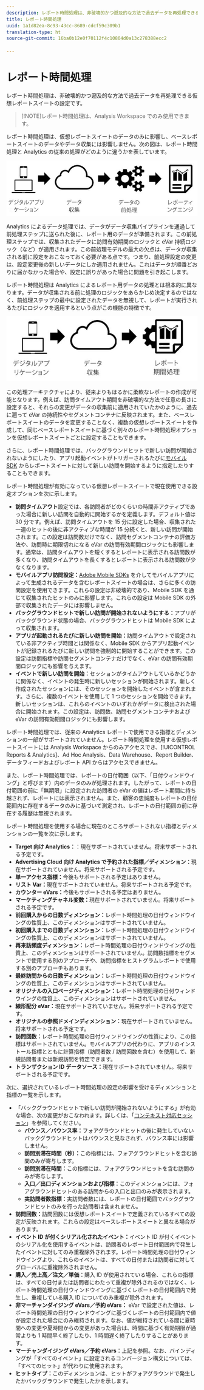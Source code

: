 ```yaml
---
description: レポート時間処理は、非破壊的かつ遡及的な方法で過去データを再処理できる仮想レポートスイートの設定です。
title: レポート時間処理
uuid: 1a1d82ea-8c93-43cc-8689-cdcf59c309b1
translation-type: ht
source-git-commit: 16ba0b12e0f70112f4c10804d0a13c278388ecc2

---
```



# レポート時間処理

レポート時間処理は、非破壊的かつ遡及的な方法で過去データを再処理できる仮想レポートスイートの設定です。

> [!NOTE]レポート時間処理は、Analysis Workspace でのみ使用できます。

レポート時間処理は、仮想レポートスイートのデータのみに影響し、ベースレポートスイートのデータやデータ収集には影響しません。次の図は、レポート時間処理と Analytics の従来の処理がどのように違うかを表しています。

![Google1](assets/google1.jpg)

Analytics によるデータ処理では、データがデータ収集パイプラインを通過して前処理ステップに送られた後に、レポート用のデータが準備されます。この前処理ステップでは、収集されたデータに訪問有効期間のロジックと eVar 持続ロジック（など）が適用されます。この前処理モデルの最大の欠点は、データが収集される前に設定をおこなっておく必要がある点です。つまり、前処理設定の変更は、設定変更後の新しいデータにしか適用されません。これはデータが順番どおりに届かなかった場合や、設定に誤りがあった場合に問題を引き起こします。

レポート時間処理は Analytics によるレポート用データの処理とは根本的に異なります。データが収集される前に処理のロジックをあらかじめ決定するのではなく、前処理ステップの最中に設定されたデータを無視して、レポートが実行されるたびにロジックを適用するという点がこの機能の特徴です。

![Google2](assets/google2.jpg)

この処理アーキテクチャにより、従来よりもはるかに柔軟なレポートの作成が可能となります。例えば、訪問タイムアウト期間を非破壊的な方法で任意の長さに設定すると、それらの変更がデータの収集前に適用されていたかのように、過去に遡って eVar の持続性やセグメントコンテナに反映されます。また、ベースレポートスイートのデータを変更することなく、複数の仮想レポートスイートを作成して、同じベースレポートスイートに基づく別々のレポート時間処理オプションを仮想レポートスイートごとに設定することもできます。

さらに、レポート時間処理では、バックグラウンドヒットで新しい訪問が開始されないようにしたり、アプリ起動イベントがトリガーされるたびに[モバイル SDK](https://marketing.adobe.com/developer/get-started/mobile/c-measuring-mobile-applications) からレポートスイートに対して新しい訪問を開始するように指定したりすることもできます。

レポート時間処理が有効になっている仮想レポートスイートで現在使用できる設定オプションを次に示します。

* **訪問タイムアウト**&#x200B;設定では、各訪問者がどのくらいの時間非アクティブであった場合に新しい訪問を自動的に開始するかを定義します。デフォルト値は 30 分です。例えば、訪問タイムアウトを 15 分に設定した場合、収集された一連のヒットの後に非アクティブな時間が 15 分続くと、新しい訪問が開始されます。この設定は訪問数だけでなく、訪問セグメントコンテナの評価方法や、訪問時に期限切れになる eVar の訪問有効期間ロジックにも影響します。通常は、訪問タイムアウトを短くするとレポートに表示される訪問数が多くなり、訪問タイムアウトを長くするとレポートに表示される訪問数が少なくなります。
* **モバイルアプリ訪問設定：**[Adobe Mobile SDKs](https://www.adobe.io/apis/cloudplatform/mobile.html) を介してモバイルアプリによって生成されるデータを含むレポートスイートの場合は、さらに多くの訪問設定を使用できます。これらの設定は非破壊的であり、Mobile SDK を通じて収集されたヒットのみに影響します。これらの設定は Mobile SDK の外部で収集されたデータには影響しません。
* **バックグラウンドヒットで新しい訪問が開始されないようにする：**&#x200B;アプリがバックグラウンド状態の場合、バックグラウンドヒットは Mobile SDK によって収集されます。
* **アプリが起動されるたびに新しい訪問を開始：**&#x200B;訪問タイムアウトで設定されている非アクティブ時間とは関係なく、Mobile SDK からアプリ起動イベントが記録されるたびに新しい訪問を強制的に開始することができます。この設定は訪問指標や訪問セグメントコンテナだけでなく、eVar の訪問有効期間ロジックにも影響を与えます。
* **イベントで新しい訪問を開始：**&#x200B;セッションがタイムアウトしているかどうかに関係なく、イベントの発生時に新しいセッションが開始されます。新しく作成されたセッションには、そのセッションを開始したイベントが含まれます。さらに、複数のイベントを使用して 1 つのセッションを開始できます。新しいセッションは、これらのイベントのいずれかがデータに検出された場合に開始されます。この設定は、訪問数、訪問セグメントコンテナおよび eVar の訪問有効期間ロジックにも影響します。

レポート時間処理では、従来の Analytics レポートで使用できる指標とディメンションの一部がサポートされていません。レポート時間処理を使用する仮想レポートスイートには Analysis Workspace からのみアクセスでき、[!UICONTROL Reports &amp; Analytics]、Ad Hoc Analysis、Data Warehouse、Report Builder、データフィードおよびレポート API からはアクセスできません。

また、レポート時間処理では、レポートの日付範囲（以下、「日付ウィンドウイング」と呼びます）内のデータのみが処理されます。したがって、レポートの日付範囲の前に「無期限」に設定された訪問者の eVar の値はレポート期間に持ち越されず、レポートには表示されません。また、顧客の忠誠度もレポートの日付範囲内に存在するデータのみに基づいて測定され、レポートの日付範囲の前に存在する履歴は無視されます。

レポート時間処理を使用する場合に現在のところサポートされない指標とディメンションの一覧を次に示します。

* **Target 向け Analytics：**：現在サポートされていません。将来サポートされる予定です。
* **Advertising Cloud 向け Analytics で予約された指標／ディメンション：**&#x200B;現在サポートされていません。将来サポートされる予定です。
* **単一アクセス指標：**&#x200B;今後もサポートされる予定はありません。
* **リスト Var：**&#x200B;現在サポートされていません。将来サポートされる予定です。
* **カウンター eVars：**&#x200B;今後もサポートされる予定はありません。
* **マーケティングチャネル変数：**&#x200B;現在サポートされていません。将来サポートされる予定です。
* **前回購入からの日数ディメンション：**&#x200B;レポート時間処理の日付ウィンドウイングの性質上、このディメンションはサポートされていません。
* **初回購入までの日数ディメンション：**&#x200B;レポート時間処理の日付ウィンドウイングの性質上、このディメンションはサポートされていません。
* **再来訪頻度ディメンション：**&#x200B;レポート時間処理の日付ウィンドウイングの性質上、このディメンションはサポートされていません。訪問数指標をセグメントで使用する別のアプローチや、訪問指標をヒストグラムレポートで使用する別のアプローチもあります。
* **最終訪問からの日数ディメンション：**&#x200B;レポート時間処理の日付ウィンドウイングの性質上、このディメンションはサポートされていません。
* **オリジナルの入口ページディメンション：**&#x200B;レポート時間処理の日付ウィンドウイングの性質上、このディメンションはサポートされていません。
* **線形配分 eVar：**&#x200B;現在サポートされていません。将来サポートされる予定です。
* **オリジナルの参照ドメインディメンション：**&#x200B;現在サポートされていません。将来サポートされる予定です。
* **訪問回数：**&#x200B;レポート時間処理の日付ウィンドウイングの性質により、この指標はサポートされていません。モバイルアプリの代わりに、アプリのインストール指標とともに計算指標（訪問者数 / 訪問回数を含む）を使用して、新規訪問者または新規訪問を特定できます。
* **トランザクション ID データソース：**&#x200B;現在サポートされていません。将来サポートされる予定です。

次に、選択されているレポート時間処理の設定の影響を受けるディメンションと指標の一覧を示します。

* 「バックグラウンドヒットで新しい訪問が開始されないようにする」が有効な場合、次の変更がおこなわれます。詳しくは、「[コンテキスト対応セッション](vrs-mobile-visit-processing.md)」を参照してください。
   * **バウンス／バウンス率：**&#x200B;フォアグラウンドヒットの後に発生していないバックグラウンドヒットはバウンスと見なされず、バウンス率には影響しません。
   * **訪問別滞在時間（秒）：**&#x200B;この指標には、フォアグラウンドヒットを含む訪問のみが寄与します。
   * **訪問別滞在時間：**&#x200B;この指標には、フォアグラウンドヒットを含む訪問のみが寄与します。
   * **入口／出口ディメンションおよび指標：**&#x200B;このディメンションには、フォアグラウンドヒットのある訪問からの入口と出口のみが表示されます。
   * **実訪問者数指標：**&#x200B;実訪問者数には、レポートの日付範囲でバックグラウンドヒットのみを行った訪問者は含まれません。
* **訪問回数：**&#x200B;訪問回数には仮想レポートスイートで定義されているすべての設定が反映されます。これらの設定はベースレポートスイートと異なる場合があります。
* **イベント ID が付くシリアル化されたイベント：**&#x200B;イベント ID が付くイベントのシリアル化を使用するイベントは、訪問者のレポート日付範囲内で発生したイベントに対してのみ重複除外されます。レポート時間処理の日付ウィンドウイングより、これらのイベントは、すべての日付または訪問者に対してグローバルに重複除外されません。
* **購入／売上高／注文／単価：**&#x200B;購入 ID が使用されている場合、これらの指標は、すべての日付または訪問者にわたって重複が除外されるのではなく、レポート時間処理の日付ウィンドウイングに基づくレポートの日付範囲内で発生し、重複している購入 ID についてのみ重複が除外されます。
* **非マーチャンダイジング eVars／予約 eVars：** eVar で設定された値は、レポート時間処理の日付ウィンドウイングに基づくレポートの日付範囲内で値が設定された場合にのみ維持されます。なお、値が維持されている間に夏時間への変更や夏時間からの変更があった場合は、時間に基づく有効期限が通常よりも 1 時間早く終了したり、1 時間遅く終了したりすることがあります。
* **マーチャンダイジング eVars／予約 eVars：**&#x200B;上記を参照。なお、バインディングが「すべてのイベント」に設定されるコンバージョン構文については、「すべてのヒット」が代わりに使用されます。
* **ヒットタイプ：**&#x200B;このディメンションは、ヒットがフォアグラウンドで発生したかバックグラウンドで発生したかを示します。
